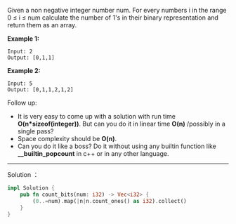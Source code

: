 Given a non negative integer number num. For every numbers i in the range 0 ≤ i ≤ num calculate the number of 1's in their binary representation and return them as an array.

**Example 1:**

```
Input: 2
Output: [0,1,1]
```

**Example 2:**

```
Input: 5
Output: [0,1,1,2,1,2]
```

Follow up:

- It is very easy to come up with a solution with run time **O(n*sizeof(integer))**. But can you do it in linear time **O(n)** /possibly in a single pass?
- Space complexity should be **O(n)**.
- Can you do it like a boss? Do it without using any builtin function like **__builtin_popcount** in c++ or in any other language.

---

Solution ：

```rust
impl Solution {
    pub fn count_bits(num: i32) -> Vec<i32> {
        (0..=num).map(|n|n.count_ones() as i32).collect()
    }
}
```
